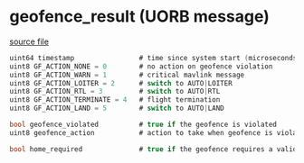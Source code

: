 # geofence_result (UORB message)



[source file](https://github.com/PX4/PX4-Autopilot/blob/main/msg/geofence_result.msg)

```c
uint64 timestamp                # time since system start (microseconds)
uint8 GF_ACTION_NONE = 0        # no action on geofence violation
uint8 GF_ACTION_WARN = 1        # critical mavlink message
uint8 GF_ACTION_LOITER = 2      # switch to AUTO|LOITER
uint8 GF_ACTION_RTL = 3         # switch to AUTO|RTL
uint8 GF_ACTION_TERMINATE = 4   # flight termination
uint8 GF_ACTION_LAND = 5        # switch to AUTO|LAND

bool geofence_violated          # true if the geofence is violated
uint8 geofence_action           # action to take when geofence is violated

bool home_required              # true if the geofence requires a valid home position

```
